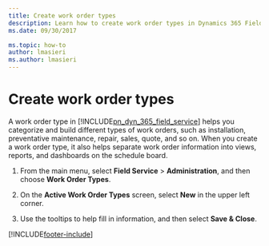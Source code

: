 ```yaml
---
title: Create work order types
description: Learn how to create work order types in Dynamics 365 Field Service.
ms.date: 09/30/2017

ms.topic: how-to
author: lmasieri
ms.author: lmasieri
---
```

# Create work order types

A work order type in [!INCLUDE[pn_dyn_365_field_service](../includes/pn-dyn-365-field-service.md)] helps you categorize and build different types of work orders, such as installation, preventative maintenance, repair, sales, quote, and so on. When you  create a work order type, it also helps separate work order information into views, reports, and dashboards on the schedule board.  
  
1.  From the main menu, select **Field Service** > **Administration**, and then choose **Work Order Types**.  
  
2.  On the **Active Work Order Types** screen, select **New** in the upper left corner.  
  
3.  Use the tooltips to help fill in information, and then select **Save & Close**.  

[!INCLUDE[footer-include](../includes/footer-banner.md)]
